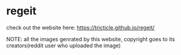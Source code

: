 # regeit
check out the website here: https://tricticle.github.io/regeit/

NOTE: all the images genrated by this website, copyright goes to its creators(reddit user who uploaded the image)
